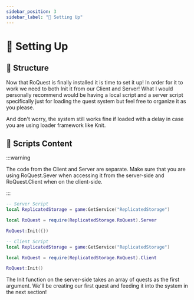 ```yaml
---
sidebar_position: 3
sidebar_label: "🔧 Setting Up"
---
```


# 🔧 Setting Up

## 📐 Structure

Now that RoQuest is finally installed it is time to set it up! In order for it to work we need to both Init it from our Client and Server! What I would personally recommend would be having a local script and a server script specifically just for loading the quest system but feel free to organize it as you please.

And don't worry, the system still works fine if loaded with a delay in case you are using loader framework like Knit.

## 📜 Scripts Content

:::warning

The code from the Client and Server are separate. Make sure that you are using RoQuest.Sever when accessing it from the server-side and RoQuest.Client when on the client-side.

:::

```lua
-- Server Script
local ReplicatedStorage = game:GetService("ReplicatedStorage")

local RoQuest = require(ReplicatedStorage.RoQuest).Server

RoQuest:Init({})
```

```lua
-- Client Script
local ReplicatedStorage = game:GetService("ReplicatedStorage")

local RoQuest = require(ReplicatedStorage.RoQuest).Client

RoQuest:Init()
```

The Init function on the server-side takes an array of quests as the first argument. We'll be creating our first quest and feeding it into the system in the next section!